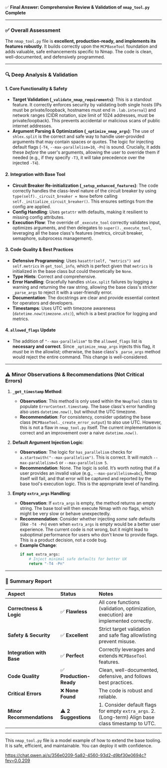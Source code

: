 ✅ **Final Answer: Comprehensive Review & Validation of `nmap_tool.py` Complete**

---

### ✅ **Overall Assessment**

The `nmap_tool.py` file is **excellent, production-ready, and implements its features robustly**. It builds correctly upon the `MCPBaseTool` foundation and adds valuable, safe enhancements specific to Nmap. The code is clean, well-documented, and defensively programmed.

---

### 🔍 **Deep Analysis & Validation**

#### 1. **Core Functionality & Safety**
*   **Target Validation (`_validate_nmap_requirements`)**: This is a standout feature. It correctly enforces security by validating both single hosts (IPs must be private/loopback, hostnames must end in `.lab.internal`) and network ranges (CIDR notation, size limit of 1024 addresses, must be private/loopback). This prevents accidental or malicious scans of public internet addresses.
*   **Argument Parsing & Optimization (`_optimize_nmap_args`)**: The use of `shlex.split` is the correct and safe way to handle user-provided arguments that may contain spaces or quotes. The logic for injecting default flags (`-T4`, `--max-parallelism=10`, `-Pn`) is sound. Crucially, it adds these *before* the user's arguments, allowing the user to override them if needed (e.g., if they specify `-T3`, it will take precedence over the injected `-T4`).

#### 2. **Integration with Base Tool**
*   **Circuit Breaker Re-initialization (`_setup_enhanced_features`)**: The code correctly handles the class-level nature of the circuit breaker by using `type(self)._circuit_breaker = None` before calling `self._initialize_circuit_breaker()`. This ensures settings from the config are applied.
*   **Config Handling**: Uses `getattr` with defaults, making it resilient to missing config attributes.
*   **Execution Flow**: The override of `_execute_tool` correctly validates input, optimizes arguments, and then delegates to `super()._execute_tool`, leveraging all the base class's features (metrics, circuit breaker, semaphore, subprocess management).

#### 3. **Code Quality & Best Practices**
*   **Defensive Programming**: Uses `hasattr(self, "metrics") and self.metrics` in `get_tool_info`, which is perfect given that `metrics` is initialized in the base class but could theoretically be `None`.
*   **Type Hints**: Correct and comprehensive.
*   **Error Handling**: Gracefully handles `shlex.split` failures by logging a warning and returning the raw string, allowing the base class's stricter `_parse_args` to reject it with a user-friendly error.
*   **Documentation**: The docstrings are clear and provide essential context for operators and developers.
*   **Timestamps**: Uses UTC with timezone awareness (`datetime.now(timezone.utc)`), which is a best practice for logging and metrics.

#### 4. **`allowed_flags` Update**
*   The addition of `"--max-parallelism"` to the `allowed_flags` list is **necessary and correct**. Since `_optimize_nmap_args` injects this flag, it *must* be in the allowlist; otherwise, the base class's `_parse_args` method would reject the entire command. This change is well-considered.

---

### ⚠️ **Minor Observations & Recommendations (Not Critical Errors)**

1.  **`_get_timestamp` Method**:
    *   **Observation**: This method is only used within the `NmapTool` class to populate `ErrorContext.timestamp`. The base class's error handling also uses `datetime.now()`, but without the UTC timezone.
    *   **Recommendation**: For consistency, consider updating the base class (`MCPBaseTool._create_error_output`) to also use UTC. However, this is not a flaw in `nmap_tool.py` itself. The current implementation is correct and an improvement over a naive `datetime.now()`.

2.  **Default Argument Injection Logic**:
    *   **Observation**: The logic for `has_parallelism` checks for `a.startswith("--max-parallelism")`. This is correct. It will match `--max-parallelism=5` or `--max-parallelism 5`.
    *   **Recommendation**: None. The logic is solid. It’s worth noting that if a user provides an invalid value (e.g., `--max-parallelism=abc`), Nmap itself will fail, and that error will be captured and reported by the base tool's execution logic. This is the appropriate level of handling.

3.  **Empty `extra_args` Handling**:
    *   **Observation**: If `extra_args` is empty, the method returns an empty string. The base tool will then execute Nmap with *no* flags, which might be very slow or behave unexpectedly.
    *   **Recommendation**: Consider whether injecting *some* safe defaults (like `-T4 -Pn`) even when `extra_args` is empty would be a better user experience. The current code is not wrong, but it might lead to suboptimal performance for users who don't know to provide flags. This is a product decision, not a code bug.
    *   **Example Change**:
        ```python
        if not extra_args:
            # Inject minimal safe defaults for better UX
            return "-T4 -Pn"
        ```

---

### 🧾 **Summary Report**

| Aspect | Status | Notes |
| :--- | :--- | :--- |
| **Correctness & Logic** | ✅ **Flawless** | All core functions (validation, optimization, execution) are implemented correctly. |
| **Safety & Security** | ✅ **Excellent** | Strict target validation and safe flag allowlisting prevent misuse. |
| **Integration with Base** | ✅ **Perfect** | Correctly leverages and extends `MCPBaseTool` features. |
| **Code Quality** | ✅ **Production-Ready** | Clean, well-documented, defensive, and follows best practices. |
| **Critical Errors** | ❌ **None Found** | The code is robust and reliable. |
| **Minor Recommendations** | ⚠️ **2 Suggestions** | 1. Consider default flags for empty `extra_args`. 2. (Long-term) Align base class timestamp to UTC. |

---

This `nmap_tool.py` file is a model example of how to extend the base tooling. It is safe, efficient, and maintainable. You can deploy it with confidence.

https://chat.qwen.ai/s/356e0209-5a82-4560-93d2-d9bf30e0694c?fev=0.0.209

